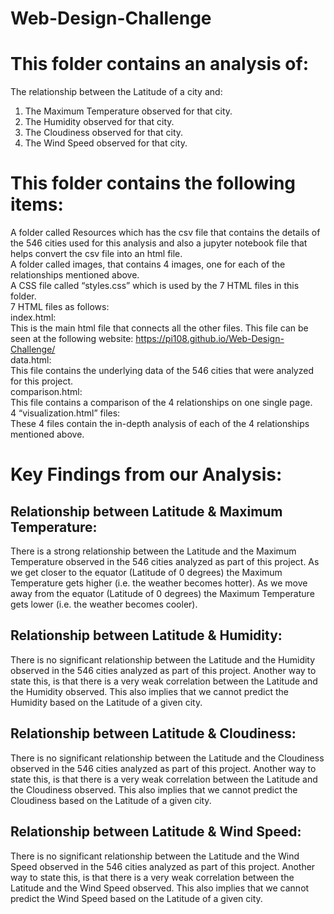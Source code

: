 # Web-Design-Challenge

# This folder contains an analysis of:
The relationship between the Latitude of a city and:
1.	The Maximum Temperature observed for that city.
2.	The Humidity observed for that city.
3.	The Cloudiness observed for that city.
4.	The Wind Speed observed for that city.

# This folder contains the following items:
A folder called Resources which  has the csv file that contains the details of the 546 cities used for this analysis and also a jupyter notebook file that helps convert the csv file into an html file.
<br>
A folder called images, that contains 4 images, one for each of the relationships mentioned above.
<br>
A CSS file called “styles.css” which is used by the 7 HTML files in this folder.
<br>
7 HTML files as follows:
<br>
index.html: 
<br>
This is the main html file that connects all the other files. This file can be seen at the following website:
https://pi108.github.io/Web-Design-Challenge/
<br>
data.html: 
<br>
This file contains the underlying data of the 546 cities that were analyzed for this project.
<br>
comparison.html:
<br>
This file contains a comparison of the 4 relationships on one single page.
<br>
4 “visualization.html” files: 
<br>
These 4 files contain the in-depth analysis of each of the 4 relationships mentioned above.

# Key Findings from our Analysis:
## Relationship between Latitude & Maximum Temperature:
There is a strong relationship between the Latitude and the Maximum Temperature observed in the 546 cities analyzed as part of this project. As we get closer to the equator (Latitude of 0 degrees) the Maximum Temperature gets higher (i.e. the weather becomes hotter). As we move away from the equator (Latitude of 0 degrees) the Maximum Temperature gets lower (i.e. the weather becomes cooler).
## Relationship between Latitude & Humidity:
There is no significant relationship between the Latitude and the Humidity observed in the 546 cities analyzed as part of this project. Another way to state this, is that there is a very weak correlation between the Latitude and the Humidity observed. This also implies that we cannot predict the Humidity based on the Latitude of a given city.
## Relationship between Latitude & Cloudiness:
There is no significant relationship between the Latitude and the Cloudiness observed in the 546 cities analyzed as part of this project. Another way to state this, is that there is a very weak correlation between the Latitude and the Cloudiness observed. This also implies that we cannot predict the Cloudiness based on the Latitude of a given city.
## Relationship between Latitude & Wind Speed:
There is no significant relationship between the Latitude and the Wind Speed observed in the 546 cities analyzed as part of this project. Another way to state this, is that there is a very weak correlation between the Latitude and the Wind Speed observed. This also implies that we cannot predict the Wind Speed based on the Latitude of a given city.
